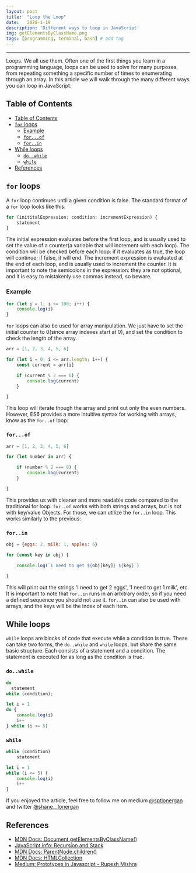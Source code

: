 ```yaml
---
layout: post
title:  "Loop the Loop"
date:   2020-1-19
description: 'Different ways to loop in JavaScript'
img: getElementsByClassName.png
tags: [programming, terminal, bash] # add tag
---
```

---

Loops. We all use them. Often one of the first things you learn in a programming language, loops can be used to solve for many purposes, from repeating something a specific number of times to enumerating through an array. In this article we will walk through the many different ways you can loop in JavaScript.

## Table of Contents

- [Table of Contents](#table-of-contents)
- [`for` loops](#for-loops)
  - [Example](#example)
  - [`for...of`](#forof)
  - [`for..in`](#forin)
- [While loops](#while-loops)
  - [`do..while`](#dowhile)
  - [`while`](#while)
- [References](#references)

## `for` loops

A `for` loop continues until a given condition is false. The standard format of a `for` loop looks like this:

```js
for (inititalExpression; condition; incrementExpression) {
    statement
}
```

The initial expression evaluates before the first loop, and is usually used to set the value of a counter(a variable that will increment with each loop). The condition will be checked before each loop: if it evaluates as true, the loop will continue; if false, it will end. The increment expression is evaluated at the end of each loop, and is usually used to increment the counter. It is important to note the semicolons in the expression: they are not optional, and it is easy to mistakenly use commas instead, so beware.

### Example

```js
for (let i = 1; i <= 100; i++) {
    console.log(i)
}
```

`for` loops can also be used for array manipulation. We just have to set the initial counter to 0(since array indexes start at 0), and set the condition to check the length of the array.

```js
arr = [1, 2, 3, 4, 5, 6]

for (let i = 0; i <= arr.length; i++) {
    const current = arr[i]

    if (current % 2 === 0) {
        console.log(current)
    }

}
```

This loop will iterate though the array and print out only the even numbers. However, ES6 provides a more intuitive syntax for working with arrays, know as the `for..of` loop:

### `for...of`

```js
arr = [1, 2, 3, 4, 5, 6]

for (let number in arr) {

    if (number % 2 === 0) {
        console.log(current)
    }

}
```

This provides us with cleaner and more readable code compared to the traditional for loop. `for..of` works with both strings and arrays, but is not with key/value Objects. For those, we can utilize the `for..in` loop. This works similarly to the previous:

### `for..in`

```js
obj = {eggs: 2, milk: 1, apples: 6}

for (const key in obj) {

    console.log(`I need to get ${obj[key]} ${key}`)

}
```

This will print out the strings 'I need to get 2 eggs', 'I need to get 1 milk', etc. It is important to note that `for..in` runs in an arbitrary order, so if you need a defined sequence you should not use it. `for..in` can also be used with arrays, and the keys will be the index of each item.

## While loops

`while` loops are blocks of code that execute while a condition is true. These can take two forms, the `do..while` and `while` loops, but share the same basic structure. Each consists of a statement and a condition. The statement is executed for as long as the condition is true.

### `do..while`


```js
do
  statement
while (condition);
```

```js
let i = 1
do {
    console.log(i)
    i++
} while (i <= 5)
```

### `while`

```js
while (condition)
    statement
```

```js
let i = 1
while (i <= 5) {
    console.log(i)
    i++
}
```

If you enjoyed the article, feel free to follow me on medium [@sptlonergan](https://medium.com/@sptlonergan) and twitter [@shane__lonergan](https://twitter.com/shane__lonergan)

## References

- [MDN Docs: Document.getElementsByClassName()](https://developer.mozilla.org/en-US/docs/Web/API/Document/getElementsByClassName)
- [JavaScript.info: Recursion and Stack](https://javascript.info/recursion)
- [MDN Docs: ParentNode.children()](https://developer.mozilla.org/en-US/docs/Web/API/ParentNode/children)
- [MDN Docs: HTMLCollection](https://developer.mozilla.org/en-US/docs/Web/API/HTMLCollection)
- [Medium: Prototypes in Javascript - Rupesh Mishra](https://medium.com/better-programming/prototypes-in-javascript-5bba2990e04b)
